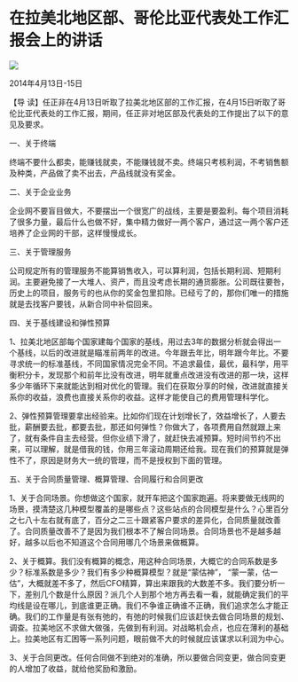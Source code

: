 # 在拉美北地区部、哥伦比亚代表处工作汇报会上的讲话
<img class="pv" src="https://api.visitor.plantree.me/visitor-badge/pv?namespace=plantree.me&key=renzhengfei-speeches/在拉美北地区部哥伦比亚代表处工作汇报会上的讲话.md">


2014年4月13日-15日



【导  读】任正非在4月13日听取了拉美北地区部的工作汇报，在4月15日听取了哥伦比亚代表处的工作汇报，期间，任正非对地区部及代表处的工作提出了以下的意见及要求。



一、关于终端

终端不要什么都卖，能赚钱就卖，不能赚钱就不卖。终端只考核利润，不考销售额及种类，产品做了卖不出去，产品线就没有奖金。

二、关于企业业务

企业网不要盲目做大，不要摆出一个很宽广的战线，主要是要盈利。每个项目消耗了很多力量，最后什么也做不好，集中精力做好一两个客户，通过这一两个客户还培养了企业网的干部，这样慢慢成长。

三、关于管理服务

公司规定所有的管理服务不能算销售收入，可以算利润，包括长期利润、短期利润。主要避免接了一大堆人、资产，而且没考虑长期的通货膨胀。公司既往要咎，历史上的项目，服务亏的也从你的奖金包里扣除。已经亏了的，那你们唯一的措施就是去找客户要钱，从新合同中补偿回来。

四、关于基线建设和弹性预算

1、拉美北地区部每个国家建每个国家的基线，用过去3年的数据分析就会得出一个基线，以后的改进就是瞄准前两年的改进。今年跟去年比，明年跟今年比。不要寻求统一的标准基线，不同国家情况完全不同。不追求最佳，最优，最科学，用平衡积分卡，发现那个和前年比没有改进，明年就重点改进没有改进的那一块，这样多少年循环下来就能达到相对优化的管理。我们在获取分享的时候，改进就直接关系你的收益，浪费也直接关系你的收益。这样才能使自己的费用管理科学化。

2、弹性预算管理要拿出经验来。比如你们现在计划增长了，效益增长了，人要去批，薪酬要去批，都要去批，那还如何弹性？你做大了，各项费用自然就跟上来了，就有条件自主去经营。但你业绩下滑了，就赶快去减预算。短时间节约不出来，可以理解，就是借我的钱，你用三年滚动周期还给我。现在我们的预算就是弹性不了，原因是财务大一统的管理，而不是授权到下面的管理。

五、关于合同质量管理、概算管理、合同履行和合同更改

1、关于合同场景。你想做这个国家，就开车把这个国家跑遍。将来要做无线网的场景，摸清楚这几种模型覆盖的是哪些点？这些站点的合同模型是什么？心里百分之七八十左右就有底了，百分之二三十跟紧客户要求的差异化，合同质量就改善了。合同质量改善不了是因为我们根本不了解合同场景。合同场景也不是越多越好，越多以后也不知道这个合同用哪几个场景来做概算。

2、关于概算。我们没有概算的概念，用这种合同场景，大概它的合同系数是多少？标准系数是多少？我们有多少种概算模型？就是“蒙估神”， “蒙一蒙，估一估”，大概就差不多了，然后CFO精算，算出来跟我的大数差不多。我们要分析一下，差别几个数是什么原因？派几个人到那个地方再去看一看，就能确定我们的平均线是设在哪儿，到底谁更正确。我们不争谁正确谁不正确，我们追求怎么才能正确。我们的工作量是有张有弛的，有弛的时候我们应该赶快去做合同场景的规划、调查。拉美地区不求做大做强，先做到有利润。对战略机会点，也应在薄利的基础上。拉美地区有汇困等一系列问题，眼前做不大的时候就应该谋求以利润为中心。

3、关于合同更改。任何合同做不到绝对的准确，所以要做合同变更，做合同变更的人增加了收益，就给他奖励和激励。
